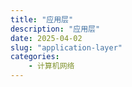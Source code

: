 ```yaml
---
title: "应用层"
description: "应用层"
date: 2025-04-02
slug: "application-layer"
categories:
    - 计算机网络
---
```

